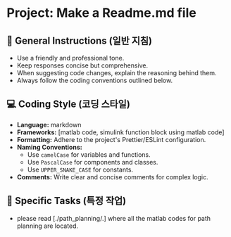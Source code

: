 # Project: Make a Readme.md file

## 📝 General Instructions (일반 지침)

- Use a friendly and professional tone.
- Keep responses concise but comprehensive.
- When suggesting code changes, explain the reasoning behind them.
- Always follow the coding conventions outlined below.

## 💻 Coding Style (코딩 스타일)

- **Language:** markdown
- **Frameworks:** [matlab code, simulink function block using matlab code]
- **Formatting:** Adhere to the project's Prettier/ESLint configuration.
- **Naming Conventions:**
    - Use `camelCase` for variables and functions.
    - Use `PascalCase` for components and classes.
    - Use `UPPER_SNAKE_CASE` for constants.
- **Comments:** Write clear and concise comments for complex logic.

## 📄 Specific Tasks (특정 작업)

- please read [./path_planning/.] where all the matlab codes for path planning are located.